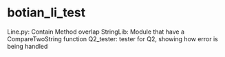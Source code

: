 # botian_li_test
Line.py: Contain Method overlap
StringLib: Module that have a CompareTwoString function
Q2_tester: tester for Q2, showing how error is being handled
